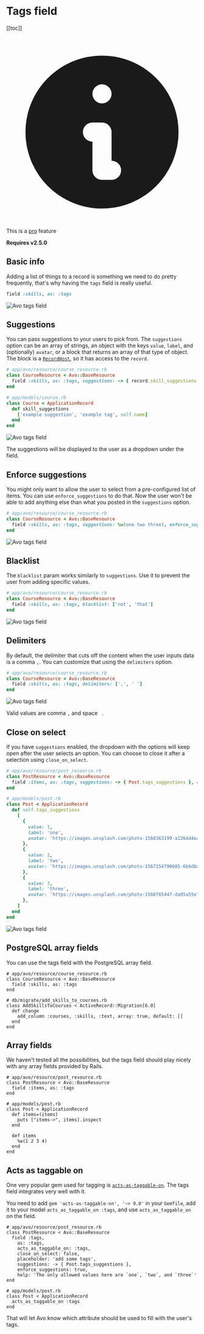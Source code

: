# Tags field

[[toc]]

<div class="rounded-md bg-blue-50 p-4">
  <div class="flex">
    <div class="flex-shrink-0">
      <svg class="h-5 w-5 text-blue-400" xmlns="http://www.w3.org/2000/svg" viewBox="0 0 20 20" fill="currentColor">
        <path fill-rule="evenodd" d="M18 10a8 8 0 11-16 0 8 8 0 0116 0zm-7-4a1 1 0 11-2 0 1 1 0 012 0zM9 9a1 1 0 000 2v3a1 1 0 001 1h1a1 1 0 100-2v-3a1 1 0 00-1-1H9z" clip-rule="evenodd" />
      </svg>
    </div>
    <div class="ml-3 flex-1 md:flex md:justify-between">
      <div class="text-sm leading-5 text-blue-700">
        This is a <a href="https://avohq.io/purchase/pro" target="_blank" class="underline">pro</a> feature
      </div>
    </div>
  </div>
</div>

**Requires v2.5.0**

## Basic info

Adding a list of things to a record is something we need to do pretty frequently, that's why having the `tags` field is really useful.

```ruby
field :skills, as: :tags
```

<img :src="$withBase('/assets/img/fields/tags-field/basic.gif')" alt="Avo tags field" class="border mb-4" />

## Suggestions

You can pass suggestions to your users to pick from. The `suggestions` option can be an array of strings, an object with the keys `value`, `label`, and (optionally) `avatar`, or a block that returns an array of that type of object. The block is a [`RecordHost`](evaluation-hosts.html#recordhost), so it has access to the `record`.

```ruby
# app/avo/resource/course_resource.rb
class CourseResource < Avo::BaseResource
  field :skills, as: :tags, suggestions: -> { record.skill_suggestions }
end

# app/models/course.rb
class Course < ApplicationRecord
  def skill_suggestions
    ['example suggestion', 'example tag', self.name]
  end
end
```

<img :src="$withBase('/assets/img/fields/tags-field/suggestions.gif')" alt="Avo tags field" class="border mb-4" />

The suggestions will be displayed to the user as a dropdown under the field.

## Enforce suggestions

You might only want to allow the user to select from a pre-configured list of items. You can use `enforce_suggestions` to do that. Now the user won't be able to add anything else than what you posted in the `suggestions` option.

```ruby
# app/avo/resource/course_resource.rb
class CourseResource < Avo::BaseResource
  field :skills, as: :tags, suggestions: %w(one two three), enforce_suggestions: true
end
```

<img :src="$withBase('/assets/img/fields/tags-field/enforce_suggestions.gif')" alt="Avo tags field" class="border mb-4" />

## Blacklist

The `blacklist` param works similarly to `suggestions`. Use it to prevent the user from adding specific values.

```ruby
# app/avo/resource/course_resource.rb
class CourseResource < Avo::BaseResource
  field :skills, as: :tags, blacklist: ['not', 'that']
end
```

<img :src="$withBase('/assets/img/fields/tags-field/blacklist.gif')" alt="Avo tags field" class="border mb-4" />

## Delimiters

By default, the delimiter that cuts off the content when the user inputs data is a comma `,`. You can customize that using the `delimiters` option.

```ruby
# app/avo/resource/course_resource.rb
class CourseResource < Avo::BaseResource
  field :skills, as: :tags, delimiters: [',', ' ']
end
```

<img :src="$withBase('/assets/img/fields/tags-field/delimiters.gif')" alt="Avo tags field" class="border mb-4" />

Valid values are comma `,` and space ` `.

## Close on select

If you have `suggestions` enabled, the dropdown with the options will keep open after the user selects an option. You can choose to close it after a selection using `close_on_select`.

```ruby
# app/avo/resource/post_resource.rb
class PostResource < Avo::BaseResource
  field :items, as: :tags, suggestions: -> { Post.tags_suggestions }, close_on_select: true
end

# app/models/post.rb
class Post < ApplicationRecord
  def self.tags_suggestions
    [
      {
        value: 1,
        label: 'one',
        avatar: 'https://images.unsplash.com/photo-1560363199-a1264d4ea5fc?ixlib=rb-1.2.1&ixid=MnwxMjA3fDB8MHxwaG90by1wYWdlfHx8fGVufDB8fHx8&auto=format&w=256&h=256&fit=crop',
      },
      {
        value: 2,
        label: 'two',
        avatar: 'https://images.unsplash.com/photo-1567254790685-6b6d6abe4689?ixlib=rb-1.2.1&ixid=MnwxMjA3fDB8MHxwaG90by1wYWdlfHx8fGVufDB8fHx8&auto=format&w=256&h=256&fit=crop',
      },
      {
        value: 3,
        label: 'three',
        avatar: 'https://images.unsplash.com/photo-1560765447-da05a55e72f8?ixlib=rb-1.2.1&ixid=MnwxMjA3fDB8MHxwaG90by1wYWdlfHx8fGVufDB8fHx8&auto=format&w=256&h=256&fit=crop',
      },
    ]
  end
end
```

<img :src="$withBase('/assets/img/fields/tags-field/close_on_select.gif')" alt="Avo tags field" class="border mb-4" />

## PostgreSQL array fields

You can use the tags field with the PostgreSQL array field.

```ruby{9}
# app/avo/resource/course_resource.rb
class CourseResource < Avo::BaseResource
  field :skills, as: :tags
end

# db/migrate/add_skills_to_courses.rb
class AddSkillsToCourses < ActiveRecord::Migration[6.0]
  def change
    add_column :courses, :skills, :text, array: true, default: []
  end
end
```

## Array fields

We haven't tested all the possibilities, but the tags field should play nicely with any array fields provided by Rails.

```ruby{8-10,12-14}
# app/avo/resource/post_resource.rb
class PostResource < Avo::BaseResource
  field :items, as: :tags
end

# app/models/post.rb
class Post < ApplicationRecord
  def items=(items)
    puts ["items->", items].inspect
  end

  def items
    %w(1 2 3 4)
  end
end
```

## Acts as taggable on

One very popular gem used for tagging is [`acts-as-taggable-on`](https://github.com/mbleigh/acts-as-taggable-on). The tags field integrates very well with it.

You need to add `gem 'acts-as-taggable-on', '~> 9.0'` in your `Gemfile`, add it to your model `acts_as_taggable_on :tags`, and use `acts_as_taggable_on` on the field.

```ruby{5}
# app/avo/resource/post_resource.rb
class PostResource < Avo::BaseResource
  field :tags,
    as: :tags,
    acts_as_taggable_on: :tags,
    close_on_select: false,
    placeholder: 'add some tags',
    suggestions: -> { Post.tags_suggestions },
    enforce_suggestions: true,
    help: 'The only allowed values here are `one`, `two`, and `three`'
end

# app/models/post.rb
class Post < ApplicationRecord
  acts_as_taggable_on :tags
end
```

That will let Avo know which attribute should be used to fill with the user's tags.

